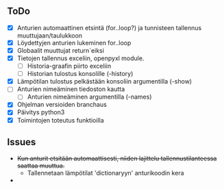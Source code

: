 ## ToDo

- [x] Anturien automaattinen etsintä (for..loop?) ja tunnisteen tallennus muuttujaan/taulukkoon
- [x] Löydettyjen anturien lukeminen for..loop
- [x] Globaalit muuttujat return`eiksi
- [x] Tietojen tallennus exceliin, openpyxl module. 
  - [ ] Historia-graafin piirto exceliin
  - [ ] Historian tulostus konsolille (-history)
- [x] Lämpötilan tulostus pelkästään konsoliin argumentilla (-show)
- [ ] Anturien nimeäminen tiedoston kautta
  - [ ] Anturien nimeäminen argumentilla (-names)
- [x] Ohjelman versioiden branchaus
- [x] Päivitys python3
- [x] Toimintojen toteutus funktioilla

## Issues

- ~~Kun anturit etsitään automaattisesti, niiden lajittelu tallennustilanteessa saattaa muuttua.~~
  - Tallennetaan lämpötilat 'dictionaryyn' anturikoodin kera
- 

